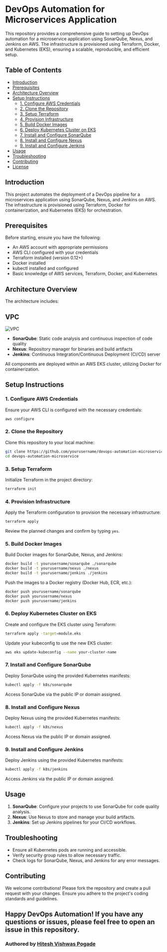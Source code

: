 # DevOps Automation for Microservices Application

This repository provides a comprehensive guide to setting up DevOps automation for a microservice application using SonarQube, Nexus, and Jenkins on AWS. The infrastructure is provisioned using Terraform, Docker, and Kubernetes (EKS), ensuring a scalable, reproducible, and efficient setup.

## Table of Contents

- [Introduction](#introduction)
- [Prerequisites](#prerequisites)
- [Architecture Overview](#architecture-overview)
- [Setup Instructions](#setup-instructions)
  - [1. Configure AWS Credentials](#1-configure-aws-credentials)
  - [2. Clone the Repository](#2-clone-the-repository)
  - [3. Setup Terraform](#3-setup-terraform)
  - [4. Provision Infrastructure](#4-provision-infrastructure)
  - [5. Build Docker Images](#5-build-docker-images)
  - [6. Deploy Kubernetes Cluster on EKS](#6-deploy-kubernetes-cluster-on-eks)
  - [7. Install and Configure SonarQube](#7-install-and-configure-sonarqube)
  - [8. Install and Configure Nexus](#8-install-and-configure-nexus)
  - [9. Install and Configure Jenkins](#9-install-and-configure-jenkins)
- [Usage](#usage)
- [Troubleshooting](#troubleshooting)
- [Contributing](#contributing)
- [License](#license)

## Introduction

This project automates the deployment of a DevOps pipeline for a microservices application using SonarQube, Nexus, and Jenkins on AWS. The infrastructure is provisioned using Terraform, Docker for containerization, and Kubernetes (EKS) for orchestration.

## Prerequisites

Before starting, ensure you have the following:

- An AWS account with appropriate permissions
- AWS CLI configured with your credentials
- Terraform installed (version 0.12+)
- Docker installed
- kubectl installed and configured
- Basic knowledge of AWS services, Terraform, Docker, and Kubernetes

## Architecture Overview

The architecture includes:
## VPC
![VPC](https://i.imgur.com/qhaluzs.jpg)
- **SonarQube**: Static code analysis and continuous inspection of code quality
- **Nexus**: Repository manager for binaries and build artifacts
- **Jenkins**: Continuous Integration/Continuous Deployment (CI/CD) server

All components are deployed within an AWS EKS cluster, utilizing Docker for containerization.

## Setup Instructions

### 1. Configure AWS Credentials

Ensure your AWS CLI is configured with the necessary credentials:

```sh
aws configure
```

### 2. Clone the Repository

Clone this repository to your local machine:

```sh
git clone https://github.com/yourusername/devops-automation-microservice.git
cd devops-automation-microservice
```

### 3. Setup Terraform

Initialize Terraform in the project directory:

```sh
terraform init
```

### 4. Provision Infrastructure

Apply the Terraform configuration to provision the necessary infrastructure:

```sh
terraform apply
```

Review the planned changes and confirm by typing `yes`.

### 5. Build Docker Images

Build Docker images for SonarQube, Nexus, and Jenkins:

```sh
docker build -t yourusername/sonarqube ./sonarqube
docker build -t yourusername/nexus ./nexus
docker build -t yourusername/jenkins ./jenkins
```

Push the images to a Docker registry (Docker Hub, ECR, etc.):

```sh
docker push yourusername/sonarqube
docker push yourusername/nexus
docker push yourusername/jenkins
```

### 6. Deploy Kubernetes Cluster on EKS

Create and configure the EKS cluster using Terraform:

```sh
terraform apply -target=module.eks
```

Update your kubeconfig to use the new EKS cluster:

```sh
aws eks update-kubeconfig --name your-cluster-name
```

### 7. Install and Configure SonarQube

Deploy SonarQube using the provided Kubernetes manifests:

```sh
kubectl apply -f k8s/sonarqube
```

Access SonarQube via the public IP or domain assigned.

### 8. Install and Configure Nexus

Deploy Nexus using the provided Kubernetes manifests:

```sh
kubectl apply -f k8s/nexus
```

Access Nexus via the public IP or domain assigned.

### 9. Install and Configure Jenkins

Deploy Jenkins using the provided Kubernetes manifests:

```sh
kubectl apply -f k8s/jenkins
```

Access Jenkins via the public IP or domain assigned.

## Usage

1. **SonarQube**: Configure your projects to use SonarQube for code quality analysis.
2. **Nexus**: Use Nexus to store and manage your build artifacts.
3. **Jenkins**: Set up Jenkins pipelines for your CI/CD workflows.

## Troubleshooting

- Ensure all Kubernetes pods are running and accessible.
- Verify security group rules to allow necessary traffic.
- Check logs for SonarQube, Nexus, and Jenkins for any error messages.

## Contributing

We welcome contributions! Please fork the repository and create a pull request with your changes. Ensure you adhere to the project's coding standards and guidelines.


Happy DevOps Automation! If you have any questions or issues, please feel free to open an issue in this repository.
---

### Authored by [Hitesh Vishwas Pogade](https://github.com/GetPlaced60)
